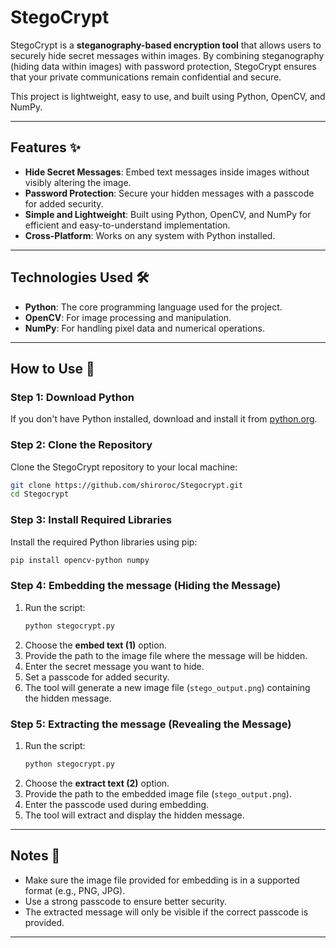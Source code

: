 # StegoCrypt

StegoCrypt is a **steganography-based encryption tool** that allows users to securely hide secret messages within images. By combining steganography (hiding data within images) with password protection, StegoCrypt ensures that your private communications remain confidential and secure.

This project is lightweight, easy to use, and built using Python, OpenCV, and NumPy.

---

## Features ✨

- **Hide Secret Messages**: Embed text messages inside images without visibly altering the image.
- **Password Protection**: Secure your hidden messages with a passcode for added security.
- **Simple and Lightweight**: Built using Python, OpenCV, and NumPy for efficient and easy-to-understand implementation.
- **Cross-Platform**: Works on any system with Python installed.

---

## Technologies Used 🛠️

- **Python**: The core programming language used for the project.
- **OpenCV**: For image processing and manipulation.
- **NumPy**: For handling pixel data and numerical operations.

---

## How to Use 🚀

### Step 1: Download Python
If you don't have Python installed, download and install it from [python.org](https://www.python.org/).

### Step 2: Clone the Repository
Clone the StegoCrypt repository to your local machine:
```bash
git clone https://github.com/shiroroc/Stegocrypt.git
cd Stegocrypt
```

### Step 3: Install Required Libraries
Install the required Python libraries using pip:
```bash
pip install opencv-python numpy
```

### Step 4: Embedding the message (Hiding the Message)
1. Run the script:
   ```bash
   python stegocrypt.py
   ```
2. Choose the **embed text (1)** option.
3. Provide the path to the image file where the message will be hidden.
4. Enter the secret message you want to hide.
5. Set a passcode for added security.
6. The tool will generate a new image file (`stego_output.png`) containing the hidden message.

### Step 5: Extracting the message (Revealing the Message)
1. Run the script:
   ```bash
   python stegocrypt.py
   ```
2. Choose the **extract text (2)** option.
3. Provide the path to the embedded image file (`stego_output.png`).
4. Enter the passcode used during embedding.
5. The tool will extract and display the hidden message.

---

## Notes 📝

- Make sure the image file provided for embedding is in a supported format (e.g., PNG, JPG).
- Use a strong passcode to ensure better security.
- The extracted message will only be visible if the correct passcode is provided.

---


